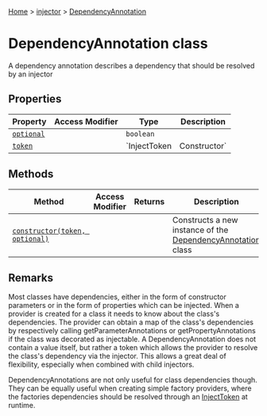 [Home](./index) &gt; [injector](./injector.md) &gt; [DependencyAnnotation](./injector.dependencyannotation.md)

# DependencyAnnotation class

A dependency annotation describes a dependency that should be resolved by an injector

## Properties

|  Property | Access Modifier | Type | Description |
|  --- | --- | --- | --- |
|  [`optional`](./injector.dependencyannotation.optional.md) |  | `boolean` |  |
|  [`token`](./injector.dependencyannotation.token.md) |  | `InjectToken<T> | Constructor<T>` |  |

## Methods

|  Method | Access Modifier | Returns | Description |
|  --- | --- | --- | --- |
|  [`constructor(token, optional)`](./injector.dependencyannotation.constructor.md) |  |  | Constructs a new instance of the [DependencyAnnotation](./injector.dependencyannotation.md) class |

## Remarks

Most classes have dependencies, either in the form of constructor parameters or in the form of properties which can be injected. When a provider is created for a class it needs to know about the class's dependencies. The provider can obtain a map of the class's dependencies by respectively calling getParameterAnnotations or getPropertyAnnotations if the class was decorated as injectable<!-- -->. A DependencyAnnotation does not contain a value itself, but rather a token which allows the provider to resolve the class's dependency via the injector. This allows a great deal of flexibility, especially when combined with child injectors.

DependencyAnnotations are not only useful for class dependencies though. They can be equally useful when creating simple factory providers, where the factories dependencies should be resolved through an [InjectToken](./injector.injecttoken.md) at runtime.

